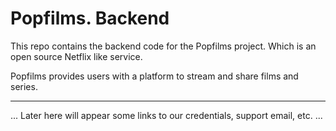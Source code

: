 # Popfilms. Backend

This repo contains the backend code for the Popfilms project.
Which is an open source Netflix like service.

Popfilms provides users with a platform to stream and share films and series.

---

... Later here will appear some links to our credentials, support email, etc. ...
